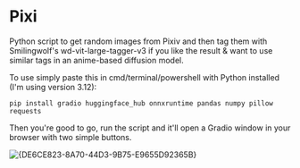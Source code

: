 # Pixi
Python script to get random images from Pixiv and then tag them with Smilingwolf's wd-vit-large-tagger-v3 if you like the result &amp; want to use similar tags in an anime-based diffusion model.

To use simply paste this in cmd/terminal/powershell with Python installed (I'm using version 3.12):


```pip install gradio huggingface_hub onnxruntime pandas numpy pillow requests```


Then you're good to go, run the script and it'll open a Gradio window in your browser with two simple buttons.

![{DE6CE823-8A70-44D3-9B75-E9655D92365B}](https://github.com/user-attachments/assets/1e723c5a-c2a1-4c34-a248-4799df3313fd)
